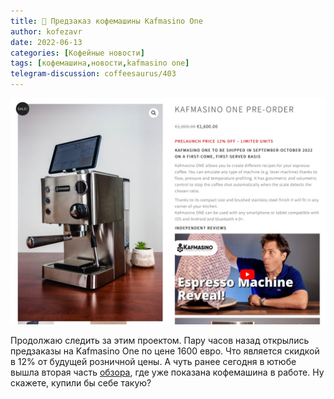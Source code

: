 ```yaml
---
title: 📰 Предзаказ кофемашины Kafmasino One
author: kofezavr
date: 2022-06-13
categories: [Кофейные новости]
tags: [кофемашина,новости,kafmasino one]
telegram-discussion: coffeesaurus/403
--- 
```

![Предзаказ кофемашины Kafmasino One](/assets/img/posts/22/06/kafmasino-presale.jpg)

Продолжаю следить за этим проектом. Пару часов назад открылись предзаказы на Kafmasino One по цене 1600 евро. Что является скидкой в 12% от будущей розничной цены. А чуть ранее сегодня в ютюбе вышла вторая часть [обзора](https://www.youtube.com/watch?v=yUvxBOGZJ5o), где уже показана кофемашина в работе. Ну скажете, купили бы себе такую?